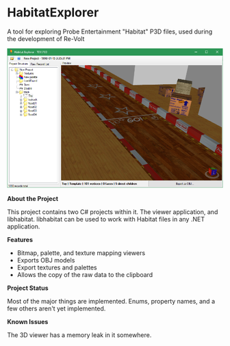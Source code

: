 # HabitatExplorer
A tool for exploring Probe Entertainment "Habitat" P3D files, used during the development of Re-Volt

![The tool in action](preview.png)

**About the Project**

This project contains two C# projects within it. The viewer application, and libhabitat. libhabitat can be used  to work with Habitat files in any .NET application.

**Features**

- Bitmap, palette, and texture mapping viewers
- Exports OBJ models
- Export textures and palettes
- Allows the copy of the raw data to the clipboard

**Project Status**

Most of the major things are implemented. Enums, property names, and a few others aren't yet implemented.

**Known Issues**

The 3D viewer has a memory leak in it somewhere.
